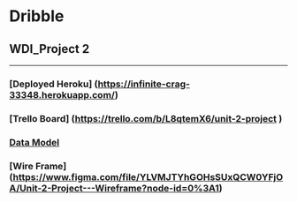 # Dribble
## WDI_Project 2
---
### [Deployed Heroku] (https://infinite-crag-33348.herokuapp.com/)
### [Trello Board] (https://trello.com/b/L8qtemX6/unit-2-project )
### [Data Model](https://www.lucidchart.com/documents/edit/b7b6409d-5f17-43e6-95cd-ed10df2b13c7/0)
### [Wire Frame] (https://www.figma.com/file/YLVMJTYhGOHsSUxQCW0YFjOA/Unit-2-Project---Wireframe?node-id=0%3A1)


